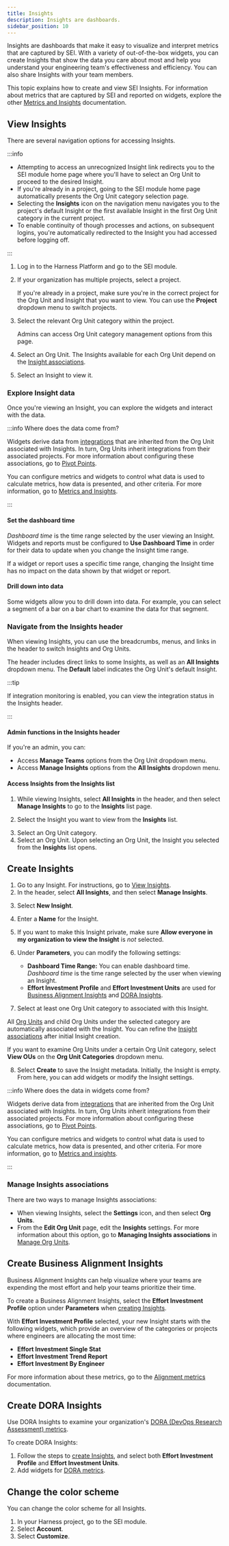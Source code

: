 ```yaml
---
title: Insights
description: Insights are dashboards.
sidebar_position: 10
---
```


Insights are dashboards that make it easy to visualize and interpret metrics that are captured by SEI. With a variety of out-of-the-box widgets, you can create Insights that show the data you care about most and help you understand your engineering team's effectiveness and efficiency. You can also share Insights with your team members.

This topic explains how to create and view SEI Insights. For information about metrics that are captured by SEI and reported on widgets, explore the other [Metrics and Insights](/docs/category/metrics-and-insights) documentation.

## View Insights

There are several navigation options for accessing Insights.

:::info

* Attempting to access an unrecognized Insight link redirects you to the SEI module home page where you'll have to select an Org Unit to proceed to the desired Insight.
* If you're already in a project, going to the SEI module home page automatically presents the Org Unit category selection page.
* Selecting the **Insights** icon on the navigation menu navigates you to the project's default Insight or the first available Insight in the first Org Unit category in the current project.
* To enable continuity of though processes and actions, on subsequent logins, you're automatically redirected to the Insight you had accessed before logging off.

:::

1. Log in to the Harness Platform and go to the SEI module.
2. If your organization has multiple projects, select a project.

    If you're already in a project, make sure you're in the correct project for the Org Unit and Insight that you want to view. You can use the **Project** dropdown menu to switch projects.

<!-- image .gitbook/assets/Workspace selection page- banner updated.png - Propelo home page -->

3. Select the relevant Org Unit category within the project.

   Admins can access Org Unit category management options from this page.

<!-- image .gitbook/assets/OU category selection page.png - Org Unit category selection page -->

4. Select an Org Unit. The Insights available for each Org Unit depend on the [Insight associations](#manage-insights-associations).

<!-- image .gitbook/assets/OU and Dashboard selection page.pn - Org Unit and dashboard selection page -->

5. Select an Insight to view it.

<!-- image .gitbook/assets/Dashboard view.png - example of viewing a dashboard -->

### Explore Insight data

Once you're viewing an Insight, you can explore the widgets and interact with the data.

:::info Where does the data come from?

Widgets derive data from [integrations](/docs/category/connectors-and-integrations) that are inherited from the Org Unit associated with Insights. In turn, Org Units inherit integrations from their associated projects. For more information about configuring these associations, go to [Pivot Points](/docs/category/pivot-points).

You can configure metrics and widgets to control what data is used to calculate metrics, how data is presented, and other criteria. For more information, go to [Metrics and Insights](/docs/category/metrics-and-insights).

:::

#### Set the dashboard time

_Dashboard time_ is the time range selected by the user viewing an Insight. Widgets and reports must be configured to **Use Dashboard Time** in order for their data to update when you change the Insight time range.

If a widget or report uses a specific time range, changing the Insight time has no impact on the data shown by that widget or report.

#### Drill down into data

Some widgets allow you to drill down into data. For example, you can select a segment of a bar on a bar chart to examine the data for that segment.

### Navigate from the Insights header

When viewing Insights, you can use the breadcrumbs, menus, and links in the header to switch Insights and Org Units.

<!-- image - .gitbook/assets/Dashboard header 1.png - Dashboard header with indicators for the org unit breadcrumb and the all dashboards dropdown. -->

The header includes direct links to some Insights, as well as an **All Insights** dropdown menu. The **Default** label indicates the Org Unit's default Insight.

<!-- image .gitbook/assets/Dashboard header 3.png - Dashboard header with All Dashboards menu expanded and the MAnage Dashboards button available -->

:::tip

If integration monitoring is enabled, you can view the integration status in the Insights header.

:::

#### Admin functions in the Insights header

If you're an admin, you can:

* Access **Manage Teams** options from the Org Unit dropdown menu.
* Access **Manage Insights** options from the **All Insights** dropdown menu.

<!-- image .gitbook/assets/Dashboard header 2.png - Dashboard header with breadcrumb dropdown menu expanded and the Manage Teams button available -->

#### Access Insights from the Insights list

1. While viewing Insights, select **All Insights** in the header, and then select **Manage Insights** to go to the **Insights** list page.

<!-- image .gitbook/assets/Dashboard - manage dashboard option.png - Dashboard header with All Dashboards menu expanded and the MAnage Dashboards button available -->

2. Select the Insight you want to view from the **Insights** list.

<!-- image .gitbook/assets/Dashboard List page.png - Dashboard list page -->

3. Select an Org Unit category.
4. Select an Org Unit. Upon selecting an Org Unit, the Insight you selected from the **Insights** list opens.

## Create Insights

1. Go to any Insight. For instructions, go to [View Insights](#view-insights).
2. In the header, select **All Insights**, and then select **Manage Insights**.

<!-- image .gitbook/assets/Dashboard - manage dashboard option (1).png - Dashboard header with all dashboards expanded and the manage dashboards button available. -->

3. Select **New Insight**.

<!-- image .gitbook/assets/Dashboard List page.png - Dashboards list page with New Dashboard button available. -->

4. Enter a **Name** for the Insight.
5. If you want to make this Insight private, make sure **Allow everyone in my organization to view the Insight** is *not* selected.
6. Under **Parameters**, you can modify the following settings:

   * **Dashboard Time Range:** You can enable dashboard time. _Dashboard time_ is the time range selected by the user when viewing an Insight.
   * **Effort Investment Profile** and **Effort Investment Units** are used for [Business Alignment Insights](#create-business-alignment-insights) and [DORA Insights](#create-dora-insights).

7. Select at least one Org Unit category to associated with this Insight.

<!-- image .gitbook/assets/Create dashboard - hover option.png - Create Dashboard dialog -->

   All [Org Units](../sei-pivot-points/manage-org-units.md) and child Org Units under the selected category are automatically associated with the Insight. You can refine the [Insight associations](#manage-insights-associations) after initial Insight creation.

   If you want to examine Org Units under a certain Org Unit category, select **View OUs** on the **Org Unit Categories** dropdown menu.

<!-- image .gitbook/assets/Create dashboard - view OUs (1).png - org unit category details after selecting View OUs -->

8. Select **Create** to save the Insight metadata. Initially, the Insight is empty. From here, you can add widgets or modify the Insight settings.

<!-- image .gitbook/assets/View dashboard after creation.png - empty new dashboard -->

:::info Where does the data in widgets come from?

Widgets derive data from [integrations](/docs/category/connectors-and-integrations) that are inherited from the Org Unit associated with Insights. In turn, Org Units inherit integrations from their associated projects. For more information about configuring these associations, go to [Pivot Points](/docs/category/pivot-points).

You can configure metrics and widgets to control what data is used to calculate metrics, how data is presented, and other criteria. For more information, go to [Metrics and insights](/docs/category/metrics-and-insights).

:::

### Manage Insights associations

There are two ways to manage Insights associations:

* When viewing Insights, select the **Settings** icon, and then select **Org Units**.
* From the **Edit Org Unit** page, edit the **Insights** settings. For more information about this option, go to **Managing Insights associations** in [Manage Org Units](../sei-pivot-points/manage-org-units.md#manage-insights-associations).

## Create Business Alignment Insights

Business Alignment Insights can help visualize where your teams are expending the most effort and help your teams prioritize their time.

To create a Business Alignment Insights, select the **Effort Investment Profile** option under **Parameters** when [creating Insights](#create-insights).

<!-- image /.gitbook/assets/image (4).png - Create dashboard with Effort Investment Profile selected -->

With **Effort Investment Profile** selected, your new Insight starts with the following widgets, which provide an overview of the categories or projects where engineers are allocating the most time:

* **Effort Investment Single Stat**
* **Effort Investment Trend Report**
* **Effort Investment By Engineer**

For more information about these metrics, go to the [Alignment metrics](./alignment-metrics.md) documentation.

## Create DORA Insights

Use DORA Insights to examine your organization's [DORA (DevOps Research Assessment) metrics](./execution/dora-metrics.md).

To create DORA Insights:

1. Follow the steps to [create Insights](#create-insights), and select both **Effort Investment Profile** and **Effort Investment Units**.
2. Add widgets for [DORA metrics](./execution/dora-metrics.md).

## Change the color scheme

You can change the color scheme for all Insights.

1. In your Harness project, go to the SEI module.
2. Select **Account**.
3. Select **Customize**.
